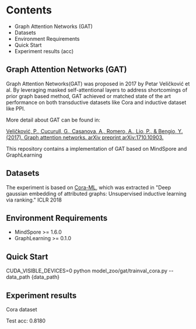 # Contents

- Graph Attention Networks (GAT)
- Datasets
- Environment Requirements
- Quick Start
- Experiment results (acc)

## Graph Attention Networks (GAT)

Graph Attention Networks(GAT) was proposed in 2017 by Petar Veličković et al. By leveraging masked self-attentional layers to address shortcomings of prior graph based method, GAT achieved or matched state of the art performance on both transductive datasets like Cora and inductive dataset like PPI.

More detail about GAT can be found in:

[Veličković, P., Cucurull, G., Casanova, A., Romero, A., Lio, P., & Bengio, Y. (2017). Graph attention networks. arXiv preprint arXiv:1710.10903.](https://arxiv.org/pdf/1710.10903.pdf)

This repository contains a implementation of GAT based on MindSpore and GraphLearning

## Datasets

The experiment is based on [Cora-ML](https://data.dgl.ai/dataset/cora_v2.zip), which was extracted in "Deep gaussian embedding of attributed graphs: Unsupervised inductive learning via ranking." ICLR 2018

## Environment Requirements

- MindSpore >= 1.6.0
- GraphLearning >= 0.1.0

## Quick Start

CUDA_VISIBLE_DEVICES=0 python model_zoo/gat/trainval_cora.py --data_path  {data_path}

## Experiment results

Cora dataset

Test acc: 0.8180